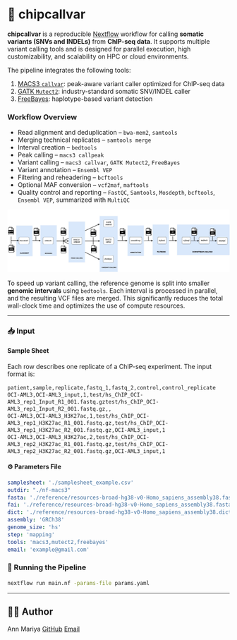 # 🧬 chipcallvar

**chipcallvar** is a reproducible [Nextflow](https://www.nextflow.io/) workflow for calling **somatic variants (SNVs and INDELs)** from **ChIP-seq data**. It supports multiple variant calling tools and is designed for parallel execution, high customizability, and scalability on HPC or cloud environments.

The pipeline integrates the following tools:

1. [MACS3 `callvar`](https://macs3-project.github.io/MACS/docs/callvar.html): peak-aware variant caller optimized for ChIP-seq data
2. [GATK `Mutect2`](https://gatk.broadinstitute.org/hc/en-us/articles/360037593851-Mutect2): industry-standard somatic SNV/INDEL caller
3. [FreeBayes](https://github.com/freebayes/freebayes): haplotype-based variant detection



### Workflow Overview

- Read alignment and deduplication – `bwa-mem2`, `samtools`
- Merging technical replicates – `samtools merge`
- Interval creation – `bedtools`
- Peak calling – `macs3 callpeak`
- Variant calling – `macs3 callvar`, `GATK Mutect2`, `FreeBayes`
- Variant annotation – `Ensembl VEP`
- Filtering and reheadering – `bcftools`
- Optional MAF conversion – `vcf2maf`, `maftools`
- Quality control and reporting – `FastQC`, `Samtools`, `Mosdepth`, `bcftools`, `Ensembl VEP`, summarized with `MultiQC`

![Workflow](./workflow.jpg)


To speed up variant calling, the reference genome is split into smaller **genomic intervals** using `bedtools`. Each interval is processed in parallel, and the resulting VCF files are merged. This significantly reduces the total wall-clock time and optimizes the use of compute resources.

---

### 📥 Input

#### Sample Sheet 

Each row describes one replicate of a ChIP-seq experiment. The input format is:

```csv {samplesheet.csv}
patient,sample,replicate,fastq_1,fastq_2,control,control_replicate
OCI-AML3,OCI-AML3_input,1,test/hs_ChIP_OCI-AML3_rep1_Input_R1_001.fastq.gztest/hs_ChIP_OCI-AML3_rep1_Input_R2_001.fastq.gz,,
OCI-AML3,OCI-AML3_H3K27ac,1,test/hs_ChIP_OCI-AML3_rep1_H3K27ac_R1_001.fastq.gz,test/hs_ChIP_OCI-AML3_rep1_H3K27ac_R2_001.fastq.gz,OCI-AML3_input,1
OCI-AML3,OCI-AML3_H3K27ac,2,test/hs_ChIP_OCI-AML3_rep2_H3K27ac_R1_001.fastq.gz,test/hs_ChIP_OCI-AML3_rep2_H3K27ac_R2_001.fastq.gz,OCI-AML3_input,1
```

#### ⚙️ Parameters File 
```yaml {params.yaml}
samplesheet: './samplesheet_example.csv'
outdir: "./nf-macs3"
fasta: './reference/resources-broad-hg38-v0-Homo_sapiens_assembly38.fasta'
fai: './reference/resources-broad-hg38-v0-Homo_sapiens_assembly38.fasta.fai'
dict: './reference/resources-broad-hg38-v0-Homo_sapiens_assembly38.dict'
assembly: 'GRCh38'
genome_size: 'hs'
step: 'mapping'
tools: 'macs3,mutect2,freebayes'
email: 'example@gmail.com'
```

### 🚀 Running the Pipeline

```bash
nextflow run main.nf -params-file params.yaml 
```

---

## 👩‍💻 Author

Ann Mariya
[GitHub](https://github.com/annmariyaes)
[Email](annmariya.elayani@gmail.com)
